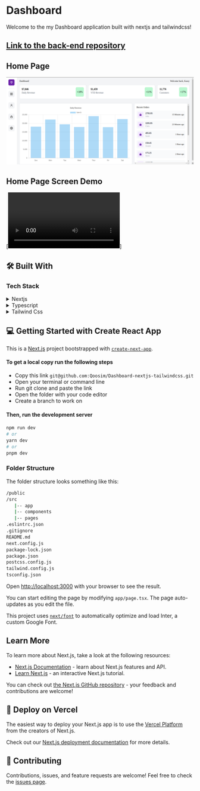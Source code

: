# Dashboard

Welcome to the my Dashboard application built with nextjs and tailwindcss!

## [Link to the back-end repository](https://github.com/JUUBIX1/ms-authentication-jbx)

## Home Page
![screenshot](./public/page-1.png)

## Home Page Screen Demo
[![Watch the Demo](./public/page-2.webm)]

## 🛠 Built With <a name="built-with"></a>

### Tech Stack <a name="tech-stack"></a>

<details>
  <summary>Nextjs</summary>
  <ul>
    <li><a>https://nextjs.org/</a></li>
  </ul>
</details>

<details>
  <summary>Typescript</summary>
  <ul>
    <li><a>https://www.typescriptlang.org/</a></li>
  </ul>
</details>

<details>
  <summary>Tailwind Css</summary>
  <ul>
    <li><a>https://tailwindcss.com/</a></li>
  </ul>
</details>

## 💻 Getting Started with Create React App

This is a [Next.js](https://nextjs.org/) project bootstrapped with [`create-next-app`](https://github.com/vercel/next.js/tree/canary/packages/create-next-app).

#### To get a local copy run the following steps

- Copy this link `git@github.com:Qoosim/Dashboard-nextjs-tailwindcss.git`
- Open your terminal or command line
- Run git clone and paste the link
- Open the folder with your code editor
- Create a branch to work on

#### Then, run the development server

```bash
npm run dev
# or
yarn dev
# or
pnpm dev
```

### Folder Structure

The folder structure looks something like this:

```sh
/public
/src
   |-- app
   |-- components
   |-- pages
.eslintrc.json
.gitignore
README.md
next.config.js
package-lock.json
package.json
postcss.config.js
tailwind.config.js
tsconfig.json
```

Open [http://localhost:3000](http://localhost:3000) with your browser to see the result.

You can start editing the page by modifying `app/page.tsx`. The page auto-updates as you edit the file.

This project uses [`next/font`](https://nextjs.org/docs/basic-features/font-optimization) to automatically optimize and load Inter, a custom Google Font.

## Learn More

To learn more about Next.js, take a look at the following resources:

- [Next.js Documentation](https://nextjs.org/docs) - learn about Next.js features and API.
- [Learn Next.js](https://nextjs.org/learn) - an interactive Next.js tutorial.

You can check out [the Next.js GitHub repository](https://github.com/vercel/next.js/) - your feedback and contributions are welcome!

## 🚀 Deploy on Vercel

The easiest way to deploy your Next.js app is to use the [Vercel Platform](https://vercel.com/new?utm_medium=default-template&filter=next.js&utm_source=create-next-app&utm_campaign=create-next-app-readme) from the creators of Next.js.

Check out our [Next.js deployment documentation](https://nextjs.org/docs/deployment) for more details.

## 🤝 Contributing <a name="contributing"></a>

Contributions, issues, and feature requests are welcome!
Feel free to check the [issues page](https://github.com/JUUBIX1/front-end/issues).
